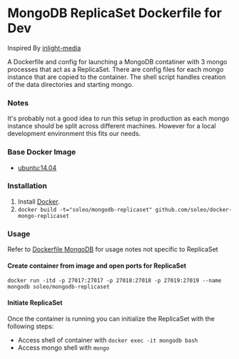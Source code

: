 MongoDB ReplicaSet Dockerfile for Dev
=============================
Inspired By [inlight-media](https://github.com/inlight-media/docker-mongodb-replica-set)

A Dockerfile and config for launching a MongoDB contatiner with 3 mongo processes that act as a ReplicaSet. There are config files for each mongo instance that are copied to the container. The shell script handles creation of the data directories and starting mongo.

### Notes

It's probably not a good idea to run this setup in production as each mongo instance should be split across different machines. However for a local development environment this fits our needs.

### Base Docker Image

* [ubuntu:14.04](https://hub.docker.com/_/ubuntu/)

### Installation

1. Install [Docker](https://www.docker.com/).
2. `docker build -t="soleo/mongodb-replicaset" github.com/soleo/docker-mongo-replicaset`

### Usage

Refer to [Dockerfile MongoDB](https://github.com/dockerfile/mongodb) for usage notes not specific to ReplicaSet

#### Create container from image and open ports for ReplicaSet

    docker run -itd -p 27017:27017 -p 27018:27018 -p 27019:27019 --name mongodb soleo/mongodb-replicaset

#### Initiate ReplicaSet

Once the container is running you can initialize the ReplicaSet with the following steps:

* Access shell of container with `docker exec -it mongodb bash`
* Access mongo shell with `mongo`

